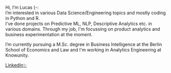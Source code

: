 Hi, I’m Lucas (-: \
I’m interested in various Data Science/Engineering topics and mostly coding in Python and R.\
I've done projects on Predictive ML, NLP, Descriptive Analytics etc. in various domains. Through my job, I'm focussing on product analytics and business experimentation at the moment.

I’m currently pursuing a M.Sc. degree in Business Intelligence at the Berlin School of Economics and Law and I'm working in Analytics Engineering at Knowunity.

[LinkedIn✨](https://www.linkedin.com/in/lucas-silbernagel-1b7248143/)

<!---
lucidviews/lucidviews is a ✨ special ✨ repository because its `README.md` (this file) appears on your GitHub profile.
You can click the Preview link to take a look at your changes.
--->
